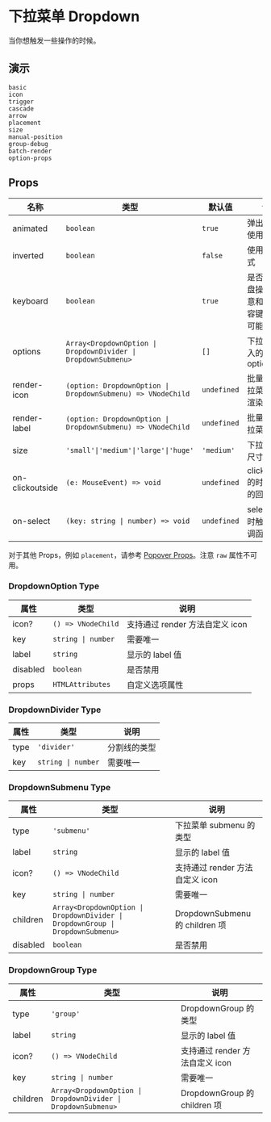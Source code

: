 # 下拉菜单 Dropdown

当你想触发一些操作的时候。

## 演示

```demo
basic
icon
trigger
cascade
arrow
placement
size
manual-position
group-debug
batch-render
option-props
```

## Props

| 名称 | 类型 | 默认值 | 说明 |
| --- | --- | --- | --- |
| animated | `boolean` | `true` | 弹出弹窗时使用动画 |
| inverted | `boolean` | `false` | 使用反转样式 |
| keyboard | `boolean` | `true` | 是否支持键盘操作（注意和其他内容键盘操作可能的冲突） |
| options | `Array<DropdownOption \| DropdownDivider \| DropdownSubmenu>` | `[]` | 下拉菜单传入的 options |
| render-icon | `(option: DropdownOption \| DropdownSubmenu) => VNodeChild` | `undefined` | 批量处理下拉菜单图标渲染 |
| render-label | `(option: DropdownOption \| DropdownSubmenu) => VNodeChild` | `undefined` | 批量处理下拉菜单渲染 |
| size | `'small'\|'medium'\|'large'\|'huge'` | `'medium'` | 下拉菜单的尺寸大小 |
| on-clickoutside | `(e: MouseEvent) => void` | `undefined` | clickoutside 的时候触发的回调函数 |
| on-select | `(key: string \| number) => void` | `undefined` | select 选中时触发的回调函数 |

对于其他 Props，例如 `placement`，请参考 [Popover Props](popover#Props)。注意 `raw` 属性不可用。

### DropdownOption Type

| 属性     | 类型               | 说明                            |
| -------- | ------------------ | ------------------------------- |
| icon?    | `() => VNodeChild` | 支持通过 render 方法自定义 icon |
| key      | `string \| number` | 需要唯一                        |
| label    | `string`           | 显示的 label 值                 |
| disabled | `boolean`          | 是否禁用                        |
| props    | `HTMLAttributes`   | 自定义选项属性                  |

### DropdownDivider Type

| 属性 | 类型               | 说明         |
| ---- | ------------------ | ------------ |
| type | `'divider'`        | 分割线的类型 |
| key  | `string \| number` | 需要唯一     |

### DropdownSubmenu Type

| 属性 | 类型 | 说明 |
| --- | --- | --- |
| type | `'submenu'` | 下拉菜单 submenu 的类型 |
| label | `string` | 显示的 label 值 |
| icon? | `() => VNodeChild` | 支持通过 render 方法自定义 icon |
| key | `string \| number` | 需要唯一 |
| children | `Array<DropdownOption \| DropdownDivider \| DropdownGroup \| DropdownSubmenu>` | DropdownSubmenu 的 children 项 |
| disabled | `boolean` | 是否禁用 |

### DropdownGroup Type

| 属性 | 类型 | 说明 |
| --- | --- | --- |
| type | `'group'` | DropdownGroup 的类型 |
| label | `string` | 显示的 label 值 |
| icon? | `() => VNodeChild` | 支持通过 render 方法自定义 icon |
| key | `string \| number` | 需要唯一 |
| children | `Array<DropdownOption \| DropdownDivider \| DropdownSubmenu>` | DropdownGroup 的 children 项 |
